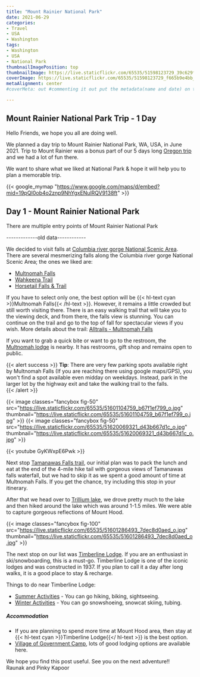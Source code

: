```yaml
---
title: "Mount Rainier National Park"
date: 2021-06-29
categories:
- Travel
- USA
- Washington
tags:
- Washington
- USA
- National Park
thumbnailImagePosition: top
thumbnailImage: https://live.staticflickr.com/65535/51598123729_39c629f109.jpg
coverImage: https://live.staticflickr.com/65535/51598123729_f665b9e4bb_h.jpg
metaAlignment: center
#coverMeta: out #commenting it out put the metadata(name and date) on the full image

---
```

<!--more-->

## Mount Rainier National Park Trip - 1 Day

Hello Friends, we hope you all are doing well.

We planned a day trip to Mount Rainier National Park, WA, USA, in June 2021. Trip to Mount Rainier was a bonus part of our 5 days long [Oregon trip](../../post/2021-06-30-usa-oregon-trip) and we had a lot of fun there.

We want to share what we liked at National Park & hope it will help you to plan a memorable trip.

{{< google_mymap "https://www.google.com/maps/d/embed?mid=19pQI0ob4o2znp9NhYgxENulRQV9138ft" >}}


## Day 1 - Mount Rainier National Park
There are multiple entry points of Mount Rainier National Park







-------------old data------------

We decided to visit falls at [Columbia river gorge National Scenic Area](https://www.fs.usda.gov/main/crgnsa/home). There are several mesmerizing falls along the Columbia river gorge National Scenic Area; the ones we liked are:

- [Multnomah Falls](https://www.fs.usda.gov/recarea/crgnsa/recarea/?recid=30026)
- [Wahkeena Trail](https://www.fs.usda.gov/recarea/crgnsa/recarea/?recid=29998)
- [Horsetail Falls & Trail](https://www.fs.usda.gov/recarea/crgnsa/recarea/?recid=29934)

If you have to select only one, the best option will be {{< hl-text cyan >}}Multnomah Falls{{< /hl-text >}}. However, it remains a little crowded but still worth visiting there. There is an easy walking trail that will take you to the viewing deck, and from there, the falls view is stunning. You can continue on the trail and go to the top of fall for spectacular views if you wish. More details about the trail: [Alltrails - Multnomah Falls ](https://www.alltrails.com/trail/us/oregon/multnomah-falls-trail)

If you want to grab a quick bite or want to go to the restroom, the [Multnomah lodge](https://www.multnomahfallslodge.com/) is nearby. It has restrooms, gift shop and remains open to public.


{{< alert success >}}
**Tip**: There are very few parking spots available right by Multnomah Falls (If you are reaching there using google maps/GPS), you won't find a spot available even midday on weekdays. Instead, park in the larger lot by the highway exit and take the walking trail to the falls.  
{{< /alert >}}

{{< image classes="fancybox fig-50" src="https://live.staticflickr.com/65535/51601104759_b67f1ef799_o.jpg" thumbnail="https://live.staticflickr.com/65535/51601104759_b67f1ef799_o.jpg" >}}
{{< image classes="fancybox fig-50" src="https://live.staticflickr.com/65535/51620069321_d43b667d1c_o.jpg" thumbnail="https://live.staticflickr.com/65535/51620069321_d43b667d1c_o.jpg" >}}&nbsp;

{{< youtube GyKWxpE6Pwk >}}

Next stop [Tamanawas Falls trail](https://www.alltrails.com/trail/us/oregon/tamanawas-falls-trail), our initial plan was to pack the lunch and eat at the end of the 4-mile hike tail with gorgeous views of Tamanawas falls waterfall, but we had to skip it as we spent a good amount of time at Multnomah Falls. If you get the chance, try including this stop in your itinerary.

After that we head over to [Trillium lake](https://www.fs.usda.gov/recarea/mthood/recarea/?recid=53634), we drove pretty much to the lake and then hiked around the lake which was around 1-1.5 miles. We were able to capture gorgeous reflections of Mount Hood.

{{< image classes="fancybox fig-100" src="https://live.staticflickr.com/65535/51601286493_7dec8d0aed_o.jpg" thumbnail="https://live.staticflickr.com/65535/51601286493_7dec8d0aed_o.jpg" >}}&nbsp;

The next stop on our list was [Timberline Lodge](https://www.timberlinelodge.com/). If you are an enthusiast in ski/snowboarding, this is a must-go. Timberline Lodge is one of the iconic lodges and was constructed in 1937. If you plan to call it a day after long walks, it is a good place to stay & recharge.

Things to do near Timberline Lodge:
- [Summer Activities](https://www.timberlinelodge.com/mountain/summer-activities) - You can go hiking, biking, sightseeing.
- [Winter Activities](https://www.timberlinelodge.com/mountain/other-winter-activities) - You can go snowshoeing, snowcat skiing, tubing.

##### Accommodation
- If you are planning to spend more time at Mount Hood area, then stay at {{< hl-text cyan >}}Timberline Lodge{{</ hl-text >}} is the best option.
- [Village of Government Camp](https://mounthoodinfo.com/visitor-services/lodging/), lots of good lodging options are available here.



We hope you find this post useful. See you on the next adventure!!  
Raunak and Pinky Kapoor

